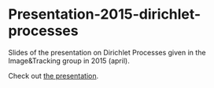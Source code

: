 # Presentation-2015-dirichlet-processes


Slides of the presentation on Dirichlet Processes given in the Image&Tracking group in 2015 (april).

Check out [the presentation](http://twitwi.github.io/Presentation-2015-dirichlet-processes/).
